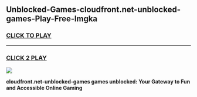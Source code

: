 
## Unblocked-Games-cloudfront.net-unblocked-games-Play-Free-lmgka
<h3>
<a href="https://premium76.site?title=cloudfront.net-unblocked-games&ref=22A">CLICK TO PLAY</a></h3>
<hr>

<h3>
<a href="https://premium76.site?title=cloudfront.net-unblocked-games&ref=22A">CLICK 2 PLAY</a>
  
</h3>

<a href="https://premium76.site?title=cloudfront.net-unblocked-games&ref=22A"><img src="https://clearcache.store/games.png"></a>


**cloudfront.net-unblocked-games games unblocked: Your Gateway to Fun and Accessible Online Gaming**
